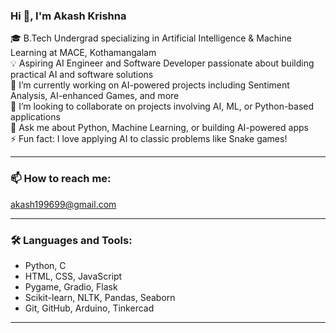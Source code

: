 ### Hi 👋, I'm Akash Krishna

🎓 B.Tech Undergrad specializing in Artificial Intelligence & Machine Learning at MACE, Kothamangalam  
💡 Aspiring AI Engineer and Software Developer passionate about building practical AI and software solutions  
🔭 I’m currently working on AI-powered projects including Sentiment Analysis, AI-enhanced Games, and more  
👯 I’m looking to collaborate on projects involving AI, ML, or Python-based applications  
💬 Ask me about Python, Machine Learning, or building AI-powered apps  
⚡ Fun fact: I love applying AI to classic problems like Snake games!  

---

### 📫 How to reach me:  
[akash199699@gmail.com](mailto:akash199699@gmail.com)  

---

### 🛠️ Languages and Tools:

- Python, C  
- HTML, CSS, JavaScript  
- Pygame, Gradio, Flask  
- Scikit-learn, NLTK, Pandas, Seaborn  
- Git, GitHub, Arduino, Tinkercad  

---



<!--
**akash199699/akash199699** is a ✨ _special_ ✨ repository because its `README.md` (this file) appears on your GitHub profile.

Here are some ideas to get you started:

- 🔭 I’m currently working on ...
- 🌱 I’m currently learning ...
- 👯 I’m looking to collaborate on ...
- 🤔 I’m looking for help with ...
- 💬 Ask me about ...
- 📫 How to reach me: ...
- 😄 Pronouns: ...
- ⚡ Fun fact: ...
-->
